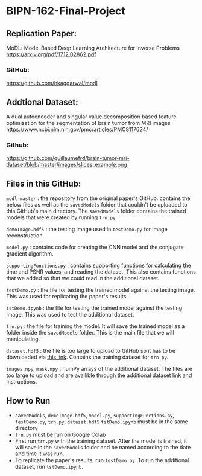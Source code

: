 # BIPN-162-Final-Project

## Replication Paper:
MoDL: Model Based Deep Learning Architecture for Inverse Problems
https://arxiv.org/pdf/1712.02862.pdf 

### GitHub:
https://github.com/hkaggarwal/modl 

## Addtional Dataset:
A dual autoencoder and singular value decomposition based feature optimization for the segmentation of brain tumor from MRI images
https://www.ncbi.nlm.nih.gov/pmc/articles/PMC8117624/ 

### Github:
https://github.com/guillaumefrd/brain-tumor-mri-dataset/blob/master/images/slices_example.png 

## Files in this GitHub:
`modl-master` : the repository from the original paper's GitHub. contains the below files as well as the `savedModels` folder that couldn't be uploaded to this GitHub's main directory. The `savedModels` folder contains the trained models that were created by running `trn.py`.

`demoImage.hdf5` : the testing image used in `testDemo.py` for image reconstruction.

`model.py` : contains code for creating the CNN model and the conjugate gradient algorithm.

`supportingFunctions.py` : contains supporting functions for calculating the time and PSNR values, and reading the dataset. This also contains functions that we added so that we could read in the additional dataset.

`testDemo.py` : the file for testing the trained model against the testing image. This was used for replicating the paper's results. 

`tstDemo.ipynb` : the file for testing the trained model against the testing image. This was used to test the additional dataset.

`trn.py` : the file for training the model. It will save the trained model as a folder inside the `savedModels` folder. This is the main file that we will manipulating. 

`dataset.hdf5` : the file is too large to upload to GitHub so it has to be downloaded via [this link](https://drive.google.com/file/d/1qp-l9kJbRfQU1W5wCjOQZi7I3T6jwA37/view?usp=sharing). Contains the training dataset for `trn.py`. 

`images.npy`, `mask.npy` : numPy arrays of the additional dataset. The files are too large to upload and are availible through the additional dataset link and instructions.

## How to Run
- `savedModels`, `demoImage.hdf5`, `model.py`, `supportingFunctions.py`, `testDemo.py`, `trn.py`, `dataset.hdf5` `tstDemo.ipynb` must be in the same directory
- `trn.py` must be run on Google Colab
- First run `trn.py` with the training dataset. After the model is trained, it will save in the `savedModels` folder and be named according to the date and time it was run. 
- To replicate the paper's results, run `testDemo.py`. To run the additional dataset, run `tstDemo.ipynb`.
